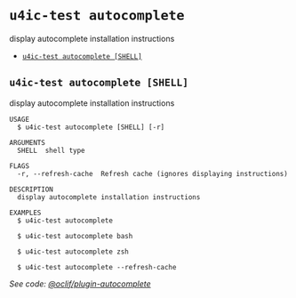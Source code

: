 `u4ic-test autocomplete`
====================

display autocomplete installation instructions

* [`u4ic-test autocomplete [SHELL]`](#u4ic-test-autocomplete-shell)

## `u4ic-test autocomplete [SHELL]`

display autocomplete installation instructions

```
USAGE
  $ u4ic-test autocomplete [SHELL] [-r]

ARGUMENTS
  SHELL  shell type

FLAGS
  -r, --refresh-cache  Refresh cache (ignores displaying instructions)

DESCRIPTION
  display autocomplete installation instructions

EXAMPLES
  $ u4ic-test autocomplete

  $ u4ic-test autocomplete bash

  $ u4ic-test autocomplete zsh

  $ u4ic-test autocomplete --refresh-cache
```

_See code: [@oclif/plugin-autocomplete](https://github.com/oclif/plugin-autocomplete/blob/v1.2.0/src/commands/autocomplete/index.ts)_
